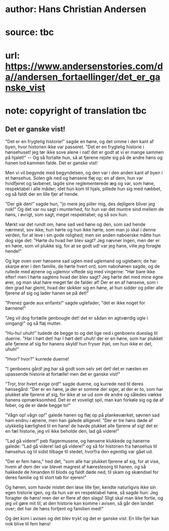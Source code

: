 # author: Hans Christian Andersen
# source: tbc
# url: https://www.andersenstories.com/da//andersen_fortaellinger/det_er_ganske_vist
# note: copyright of translation tbc

## Det er ganske vist! 

"Det er en frygtelig historie!" sagde en høne, og det omme i den kant
af byen, hvor historien ikke var passeret. "Det er en frygtelig
historie i hønsehuset! jeg tør ikke sove alene i nat! det er godt at vi
er mange sammen på hjalet!" -- Og så fortalte hun, så at fjerene rejste
sig på de andre høns og hanen lod kammen falde. Det er ganske vist!

Men vi vil begynde med begyndelsen, og den var i den anden kant af byen
i et hønsehus. Solen gik ned og hønsene fløj op; en af dem, hun var
hvidfjeret og lavbenet, lagde sine reglementerede æg og var, som høne,
respektabel i alle måder; idet hun kom til hjals, pillede hun sig med
næbbet, og så faldt der en lille fjer af hende.

"Der gik den!" sagde hun, "jo mere jeg piller mig, des dejligere
bliver jeg nok!" Og det var nu sagt i munterhed, for hun var det muntre
sind mellem de høns, i øvrigt, som sagt, meget respektabel; og så sov
hun.

Mørkt var det rundt om, høne sad ved høne og den, som sad hende nærmest,
sov ikke; hun hørte og hun ikke hørte, som man jo skal i denne verden,
for at leve i sin gode rolighed; men sin anden naboerske måtte hun dog
sige det: "Hørte du hvad her blev sagt? Jeg nævner ingen, men der er en
høne, som vil plukke sig, for at se godt ud! var jeg hane, ville jeg
foragte hende!"

Og lige oven over hønsene sad uglen med uglemand og uglebørn; de har
skarpe ører i den familie, de hørte hvert ord, som nabohønen sagde, og
de rullede med øjnene og uglemor viftede sig med vingerne: "Hør bare
ikke efter! men I hørte sagtens hvad der blev sagt? Jeg hørte det med
mine egne ører, og man skal høre meget før de falder af! Der er en af
hønsene, som i den grad har glemt, hvad der skikker sig en høne, at hun
sidder og piller alle fjerene af sig og lader hanen se på det!"

"Prenez garde aux enfants!" sagde uglefader, "det er ikke noget for
børnene!"

"Jeg vil dog fortælle genbougle det! det er sådan en agtværdig ugle i
omgang!" og så fløj mutter.

"Hu-hu! uhuh!" tudede de begge to og det lige ned i genboens dueslag
til duerne. "Har I hørt det! har I hørt det! uhuh! der er en høne, som
har plukket alle fjerene af sig for hanens skyld! hun fryser ihjel, om
hun ikke er det, uhuh!"

"Hvor? hvor?" kurrede duerne!

"I genboens gård! jeg har så godt som selv set det! det er næsten en
upassende historie at fortælle! men det er ganske vist!"

"Tror, tror hvert evige ord!" sagde duerne, og kurrede ned til deres
hønsegård: "Der er en høne, ja der er somme der siger, at der er to,
som har plukket alle fjerene af sig, for ikke at se ud som de andre og
således vække hanens opmærksomhed. Det er et voveligt spil, man kan
forkøle sig og dø af feber, og de er døde begge to!"

"Vågn op! vågn op!" galede hanen og fløj op på plankeværket, søvnen
sad ham endnu i øjnene, men han galede alligevel: "Der er tre høns døde
af ulykkelig kærlighed til en hane! de havde plukket alle fjerene af
sig! det er en fæl historie, jeg vil ikke beholde den, lad gå videre!"

"Lad gå videre!" peb flagermusene, og hønsene klukkede og hanerne
galede: "Lad gå videre! lad gå videre!" og så fór historien fra
hønsehus til hønsehus og til sidst tilbage til stedet, hvorfra den
egentlig var gået ud.

"Der er fem høns," hed det, "som alle har plukket fjerene af sig, for
at vise, hvem af dem der var blevet magrest af kærestesorg til hanen, og
så hakkede de hinanden til blods og faldt døde ned, til skam og skændsel
for deres familie og til stort tab for ejeren!"

Og hønen, som havde mistet den løse lille fjer, kendte naturligvis ikke
sin egen historie igen, og da hun var en respektabel høne, så sagde hun:
Jeg foragter de høns! men der er flere af den slags! Sligt skal man ikke
fortie, og jeg vil gøre mit til, at den historie kan komme i avisen, så
går den landet over; det har de høns fortjent og familien med!"

Og det kom i avisen og det blev trykt og det er ganske vist: En lille
fjer kan nok blive til fem høns!
